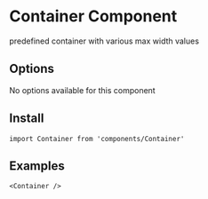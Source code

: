 # Container Component
predefined container with various max width values

## Options
No options available for this component

## Install
```
import Container from 'components/Container'
```

## Examples
```
<Container />
```